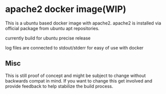 apache2 docker image(WIP)
===========================

This is a ubuntu based docker image with apache2.
apache2 is installed via official package from ubuntu apt repositories.

currently build for ubuntu precise release

log files are connected to stdout/stderr for easy of use with docker

Misc
---------------------------

This is still proof of concept and might be subject to change without backwards compat in mind. If you want to change this get involved and provide feedback to help stabilize the build process.
